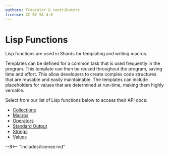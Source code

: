 ```yaml
---
authors: Fragcolor & contributors
license: CC-BY-SA-4.0
---
```


# Lisp Functions

Lisp functions are used in Shards for templating and writing macros.

Templates can be defined for a common task that is used frequently in the program. This template can then be reused throughout the program, saving time and effort. This allow developers to create complex code structures that are reusable and easily maintainable. The templates can include placeholders for values that are determined at run-time, making them highly versatile.

Select from our list of Lisp functions below to access their API docs:

* [Collections](collections.md)
* [Macros](macros.md)
* [Operators](operators.md)
* [Standard Output](standard-output.md)
* [Strings](strings.md)
* [Values](values.md)

--8<-- "includes/license.md"
